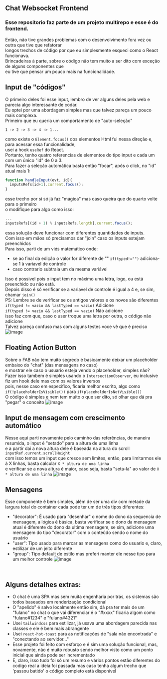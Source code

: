## Chat Websocket Frontend
### Esse repositorio faz parte de um projeto multirepo e esse é do frontend.
Então, não tive grandes problemas com o desenvolvimento fora vez ou outra que tive que refatorar<br>
longos trechos de código por que eu simplesmente esqueci como o React funcionava.<br>
Brincadeiras à parte, sobre o código não tem muito a ser dito com exceção de alguns componentes que<br>
eu tive que pensar um pouco mais na funcionalidade.

## Input de "códigos"
O primeiro deles foi esse input, lembro de ver alguns deles pela web e parecia algo interessante de codar.<br>
Eu optei por uma abordagem simples mas que talvez pareça um pouco mais complexa.<br>
Primeiro que eu queria um comportamento de "auto-seleção"<br>
```
1 -> 2 -> 3 -> 4 -> 1...
```
como existe o `Element.focus()` dos elementos Html fui nessa direção e, para acessar essa funcionalidade,<br>
usei a hook `useRef` do React.<br>
Portanto, tenho quatro referencias de elementos do tipo input e cada um com um único "id" de 0 a 3.<br>
Para fazer a seleção automática basta então "focar", após o click, no "id" atual mais 1:
```js
function handleInput(evt, id){
  inputsRefs[id+1].current.focus();
}
```
esse trecho por si só já faz "mágica" mas caso queira que do quarto volte para o primeiro<br>
o modifique para algo como isso:
```js
...
inputsRefs[(id + 1) % inputsRefs.length].current.focus();
```
essa solução deve funcionar com diferentes quantidades de inputs.<br>
Com isso em mãos só precisamos dar "join" caso os inputs estejam preenchidos<br>
Para isso, parti de um viés matemático onde:<br>
- se ao final da edição o valor for diferente de "" `if(typed!="")` adiciona-se 1 à variavel de controle
- caso contrario subtraia um da mesma variável<br>

Isso é possivel pois o input tem no máximo uma letra, logo, ou está preenchido ou não está.<br>
Depois disso é só verificar se a variavel de controle é igual a 4 e, se sim, chamar `join()`<br>
PS: Lembre se de verificar se os antigos valores e os novos são diferentes<br>
`if(typed != vazio && lastTyped == vazio)` Adicione<br>
`if(typed != vazio && lastTyped == vazio)` Não adicione<br>
isso faz com que, caso o user troque uma letra por outra, o código não adicione<br>
Talvez pareça confuso mas com alguns testes voce vê que é preciso 
<br>
![image](https://user-images.githubusercontent.com/74821126/223580028-819e5bc1-131d-40bc-87f9-fa8b6e948d5c.png)
<br>

## Floating Action Button
Sobre o FAB não tem muito segredo é basicamente deixar um placeholder embaixo do "chat" (das mensagens no caso)<br>
e mostrar ele caso o usuario esteja vendo o placeholder, simples não?<br>
Fazer isso tambem é simples usando o `IntersectionObserver`, eu inclusive fiz um hook dele mas com os valores inversos<br>
pois, nesse caso em especifico, ficaria melhor escrito, algo como `if(!placeholderIsVisible())` para `if(placeholderIsNotVisible())`<br>
O código é simples e nem tem muito o que ser dito, só olhar que dá pra "pegar" o conceito
![image](https://user-images.githubusercontent.com/74821126/223595349-88c5a7da-80cd-43c4-904e-b512fedff56b.png)
<br>

## Input de mensagem com crescimento automático
Nesse aqui parti novamente pelo caminho das referências, de maneira resumida, o input é "setado" para a altura de uma linha<br>
e a partir dai a nova altura dele é baseada na altura do scroll `inputRef.current.scrollHeight`<br> 
com isso temos um input que cresce sem limites, então, para limitarmos ele à X linhas, basta calcular `X * altura de uma linha`<br>
e verificar se a nova altura é maior, caso seja, basta "seta-la" ao valor de `X * altura de uma linha`
![image](https://user-images.githubusercontent.com/74821126/223792136-50a18a26-655d-427a-b237-9274a2c8131b.png)
<br>

## Mensagens
Esse componente é bem simples, além de ser uma div com metade da largura total do container cada pode ter um de três tipos diferentes:<br>
- "decorator": É usado para "desenhar" o nome do dono da sequencia de mensagem, a lógica é básica, basta verificar se o dono da mensagem atual
  é diferente do dono da ultima mensagem, se sim, adicione uma mensagem do tipo "decorator" com o conteúdo sendo o nome do usuário
- "user": Tipo usado para marcar as mensagens como do usuario e, claro, estilizar de um jeito diferente
- "group": Tipo default de estilo mas preferi manter ele nesse tipo para um melhor controle
![image](https://user-images.githubusercontent.com/74821126/223790160-81b21eb7-d0ce-48de-ae1e-aefc9d6b8e62.png)
<br>

## Alguns detalhes extras:
- O chat é uma SPA mas sem muita engenharia por trás, os sistemas são todos baseados em renderização condicional
- O "apelido" é salvo localmente então sim, dá pra ter mais de um "fulano" no chat o que vai diferenciar é o "#xxxx"
  ficaria algom como "fulano#1234" e "fulano#4321"
- Usei `tailwindcss` para estilizar, já usava uma abordagem parecida nas classes e ele é bem mais abrangente
- Usei `react-hot-toast` para as notificações de "sala não encontrada" e "conectando ao servidor..."
- Esse projeto foi feito com esforço e é sim uma solução funcional, mas, novamente, não é muito robusto
  sendo melhor visto como um ponto inicial que ainda pode ser incrementado
- E, claro, isso tudo foi só um resumo e vários pontos estão diferentes do codigo real
  a ideia foi passada mas caso tenha algum trecho que 'passou batido' o código completo está disponivel


